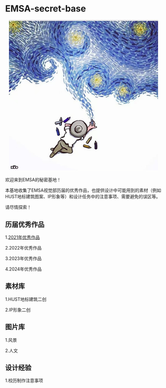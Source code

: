 # EMSA-secret-base

<p align='center'>
  <img src='images/梵高.jpg' width='480px'>
</p> 

欢迎来到EMSA的秘密基地！

本基地收集了EMSA视觉部历届的优秀作品，也提供设计中可能用到的素材（例如HUST地标建筑图案、IP形象等）和设计任务中的注意事项、需要避免的误区等。

请尽情探索！

## 历届优秀作品

1.[2021年优秀作品](https://github.com/Samuels-Shi/EMSA-secret-base/tree/5edce2fcf16432a547972edc3e5bc70eb7cbebda/works%20in%202021)

2.2022年优秀作品

3.2023年优秀作品

4.2024年优秀作品
## 素材库
1.HUST地标建筑二创

2.IP形象二创
## 图片库
1.风景

2.人文
## 设计经验
1.校历制作注意事项

